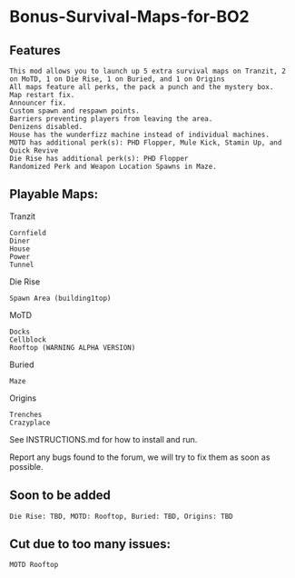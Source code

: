 # Bonus-Survival-Maps-for-BO2

## Features
```
This mod allows you to launch up 5 extra survival maps on Tranzit, 2 on MoTD, 1 on Die Rise, 1 on Buried, and 1 on Origins
All maps feature all perks, the pack a punch and the mystery box.
Map restart fix.
Announcer fix.
Custom spawn and respawn points.
Barriers preventing players from leaving the area.
Denizens disabled.
House has the wunderfizz machine instead of individual machines.
MOTD has additional perk(s): PHD Flopper, Mule Kick, Stamin Up, and Quick Revive
Die Rise has additional perk(s): PHD Flopper
Randomized Perk and Weapon Location Spawns in Maze.
```
## Playable Maps:
Tranzit
```
Cornfield
Diner
House
Power
Tunnel
```
Die Rise
```
Spawn Area (building1top)
```
MoTD
```
Docks
Cellblock
Rooftop (WARNING ALPHA VERSION)
```
Buried
```
Maze
```
Origins
```
Trenches
Crazyplace
```

See INSTRUCTIONS.md for how to install and run.

Report any bugs found to the forum, we will try to fix them as soon as possible.

## Soon to be added
```
Die Rise: TBD, MOTD: Rooftop, Buried: TBD, Origins: TBD
```

## Cut due to too many issues:
```
MOTD Rooftop
```
